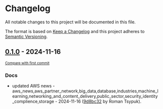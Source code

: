 # Changelog

All notable changes to this project will be documented in this file.

The format is based on [Keep a Changelog](http://keepachangelog.com/en/1.0.0/)
and this project adheres to [Semantic Versioning](http://semver.org/spec/v2.0.0.html).

<!-- insertion marker -->
## [0.1.0](https://github.com/tsypuk/aws-news/releases/tag/ver-2024-11-160.1.0) - 2024-11-16

<small>[Compare with first commit](https://github.com/tsypuk/aws-news/compare/63cbc3592500aed82b7aeaa8694bc060a1146f6f...ver-2024-11-16)</small>

### Docs

- updated AWS news - aws_news,aws_partner_network,big_data,database,industries,machine_learning,networking_and_content_delivery,public_sector,security_identity_complience,storage - 2024-11-16 ([9d8bc32](https://github.com/tsypuk/aws-news/commit/9d8bc3217953490876ead123b088f2ca241b13c6) by Roman Tsypuk).

